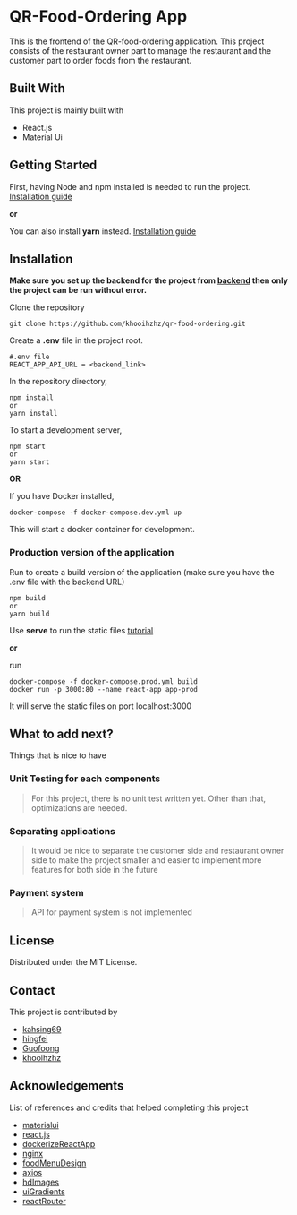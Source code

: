 # QR-Food-Ordering App
This is the frontend of the QR-food-ordering application. This project consists of the restaurant owner part to manage the restaurant and the customer part to order foods from the restaurant.

## Built With
This project is mainly built with
- React.js
- Material Ui

## Getting Started
First, having Node and npm installed is needed to run the project.
[Installation guide](https://docs.npmjs.com/downloading-and-installing-node-js-and-npm)

**or**

You can also install **yarn** instead.
[Installation guide](https://classic.yarnpkg.com/lang/en/docs/install/#windows-stable)

## Installation
**Make sure you set up the backend for the project from [backend](https://github.com/khooihzhz/qr-food-ordering-backend) then only the project can be run without error.**

Clone the repository
```
git clone https://github.com/khooihzhz/qr-food-ordering.git
```

Create a **.env** file in the project root.
``` 
#.env file
REACT_APP_API_URL = <backend_link>
```

In the repository directory, 
```
npm install
or 
yarn install
```

To start a development server, 
```
npm start
or 
yarn start
```

**OR**

If you have Docker installed,
```
docker-compose -f docker-compose.dev.yml up
```
This will start a docker container for development.

### Production version of the application
Run to create a build version of the application (make sure you have the .env file with the backend URL)
```
npm build
or 
yarn build
```

Use **serve** to run the static files [tutorial](https://stackoverflow.com/a/49209041)

**or**

run 
```
docker-compose -f docker-compose.prod.yml build
docker run -p 3000:80 --name react-app app-prod
```

It will serve the static files on port localhost:3000

## What to add next?
Things that is nice to have 
### Unit Testing for each components
> For this project, there is no unit test written yet. Other than that, optimizations are needed.

### Separating applications
> It would be nice to separate the customer side and restaurant owner side to make the project smaller and easier to implement more features for both side in the future

### Payment system
> API for payment system is not implemented

## License
Distributed under the MIT License.

## Contact
This project is contributed by 
- [kahsing69](https://github.com/kahsing69)
- [hingfei](https://github.com/hingfei)
- [Guofoong](https://github.com/Guofoong)
- [khooihzhz](https://github.com/khooihzhz)

## Acknowledgements
List of references and credits that helped completing this project
- [materialui](https://mui.com/)
- [react.js](https://reactjs.org/)
- [dockerizeReactApp](https://www.youtube.com/watch?v=1QK27MUr2Dk&ab_channel=Karan)
- [nginx](https://www.nginx.com/)
- [foodMenuDesign](https://codingartistweb.com/2021/05/responsive-food-menu-without-media-queries/)
- [axios](https://github.com/axios/axios)
- [hdImages](https://unsplash.com/)
- [uiGradients](https://uigradients.com)
- [reactRouter](https://reactrouter.com/)
